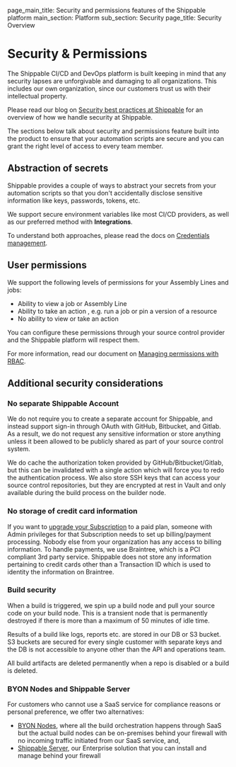 page_main_title: Security and permissions features of the Shippable platform
main_section: Platform
sub_section: Security
page_title: Security Overview

# Security & Permissions

The Shippable CI/CD and DevOps platform is built keeping in mind that any security lapses are unforgivable and damaging to all organizations. This includes our own organization, since our customers trust us with their intellectual property.

Please read our blog on [Security best practices at Shippable](http://blog.shippable.com/security-best-practices-shippable-ci-cd-devops) for an overview of how we handle security at Shippable.

The sections below talk about security and permissions feature built into the product to ensure that your automation scripts are secure and you can grant the right level of access to every team member.

## Abstraction of secrets

Shippable provides a couple of ways to abstract your secrets from your automation scripts so that you don't accidentally disclose sensitive information like keys, passwords, tokens, etc.

We support secure environment variables like most CI/CD providers, as well as our preferred method with **Integrations**.

To understand both approaches, please read the docs on [Credentials management](/platform/security/credential-mgmt).

## User permissions

We support the following levels of permissions for your Assembly Lines and jobs:

* Ability to view a job or Assembly Line
* Ability to take an action , e.g. run a job or pin a version of a resource
* No ability to view or take an action

You can configure these permissions through your source control provider and the Shippable platform will respect them.

For more information, read our document on [Managing permissions with RBAC](/platform/security/ci-cd-permissions).

## Additional security considerations

### No separate Shippable Account

We do not require you to create a separate account for Shippable, and instead support sign-in through OAuth with GitHub, Bitbucket, and Gitlab.  As a result, we do not request any sensitive information or store anything unless it been allowed to be publicly shared as part of your source control system.

We do cache the authorization token provided by  GitHub/Bitbucket/Gitlab, but this can be invalidated with a single action which will force you to redo the authentication process. We also store SSH keys that can access your source control repositories, but they are encrypted at rest in Vault and only available during the build process on the builder node.

### No storage of credit card information

If you want to [upgrade your Subscription](/platform/management/subscription/billing/) to a paid plan, someone with Admin privileges for that  Subscription needs to set up billing/payment processing. Nobody else from your organization has any access to billing information.
To handle payments, we use Braintree, which is a PCI compliant 3rd party service. Shippable does not store any information pertaining to credit cards other than a Transaction ID which is used to identity the information on Braintree.

### Build security

When a build is triggered, we spin up a build node and pull your source code on your build node. This is a transient node that is permanently destroyed if there is more than a maximum of 50 minutes of idle time.

Results of a build like logs, reports etc. are stored in our DB or S3 bucket. S3 buckets are secured for every single customer with separate keys and the DB is not accessible to anyone other than the API and operations team.

All build artifacts are deleted permanently when a repo is disabled or a build is deleted.

### BYON Nodes and Shippable Server

For customers who cannot use a SaaS service for compliance reasons or personal preference, we offer two alternatives:

- [BYON Nodes](/platform/runtime/nodes/#custom-nodes), where all the build orchestration happens through SaaS but the actual build nodes can be on-premises behind your firewall with no incoming traffic initiated from our SaaS service, and,
- [Shippable Server](/platform/tutorial/server/install/), our Enterprise solution that you can install and manage behind your firewall
